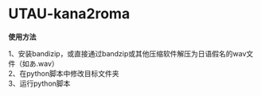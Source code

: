 # UTAU-kana2roma
**使用方法**

1、安装bandizip，或直接通过bandzip或其他压缩软件解压为日语假名的wav文件（如あ.wav） <br>
2、在python脚本中修改目标文件夹<br>
3、运行python脚本<br>

